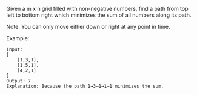 Given a m x n grid filled with non-negative numbers, find a path from top left to bottom right which minimizes the sum of all numbers along its path.

Note: You can only move either down or right at any point in time.

Example:

    Input:
    [
        [1,3,1],
        [1,5,1],
        [4,2,1]
    ]
    Output: 7
    Explanation: Because the path 1→3→1→1→1 minimizes the sum.

